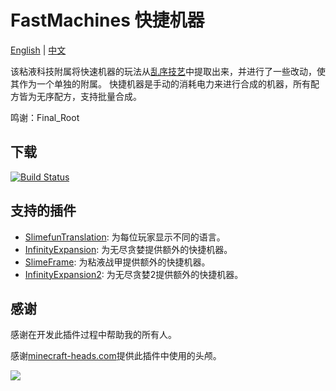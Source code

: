 # FastMachines 快捷机器

[English](README.md) | [中文](README.zh_CN.md)

该粘液科技附属将快速机器的玩法从[乱序技艺](https://github.com/ecro-fun/FinalTECH)中提取出来，并进行了一些改动，使其作为一个单独的附属。
快捷机器是手动的消耗电力来进行合成的机器，所有配方皆为无序配方，支持批量合成。

鸣谢：Final_Root

## 下载

[![Build Status](https://builds.guizhanss.com/ybw0014/FastMachines/master/badge.svg)](https://builds.guizhanss.com/ybw0014/FastMachines/master)

## 支持的插件

- [SlimefunTranslation](https://github.com/ybw0014/SlimefunTranslation): 为每位玩家显示不同的语言。
- [InfinityExpansion](https://github.com/Mooy1/InfinityExpansion): 为无尽贪婪提供额外的快捷机器。
- [SlimeFrame](https://github.com/VoperAD/SlimeFrame): 为粘液战甲提供额外的快捷机器。
- [InfinityExpansion2](https://github.com/ybw0014/InfinityExpansion2): 为无尽贪婪2提供额外的快捷机器。

## 感谢

感谢在开发此插件过程中帮助我的所有人。

感谢[minecraft-heads.com](https://minecraft-heads.com/)提供此插件中使用的头颅。

[![](https://minecraft-heads.com/images/banners/minecraft-heads_fullbanner_468x60.png)](https://minecraft-heads.com/)

